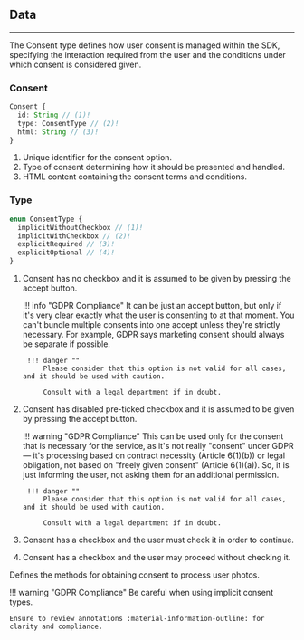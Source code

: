 ## Data

---

The Consent type defines how user consent is managed within the SDK, specifying the interaction required from the user and the conditions under which consent is considered given.

### Consent

```typescript
Consent {
  id: String // (1)!
  type: ConsentType // (2)!
  html: String // (3)!
}

```

1. Unique identifier for the consent option.
2. Type of consent determining how it should be presented and handled.
3. HTML content containing the consent terms and conditions.

### Type

```typescript
enum ConsentType {
  implicitWithoutCheckbox // (1)!
  implicitWithCheckbox // (2)!
  explicitRequired // (3)!
  explicitOptional // (4)!
}
```

1. Consent has no checkbox and it is assumed to be given by pressing the accept button. 

    !!! info "GDPR Compliance"
        It can be just an accept button, but only if it's very clear exactly what the user is consenting to at that moment. You can't bundle multiple consents into one accept unless they're strictly necessary. For example, GDPR says marketing consent should always be separate if possible.
        
        !!! danger "" 
            Please consider that this option is not valid for all cases, and it should be used with caution. 
            
            Consult with a legal department if in doubt.

2. Consent has disabled pre-ticked checkbox and it is assumed to be given by pressing the accept button. 

    !!! warning "GDPR Compliance"
        This can be used only for the consent that is necessary for the service, as it's not really "consent" under GDPR — it's processing based on contract necessity (Article 6(1)(b)) or legal obligation, not based on "freely given consent" (Article 6(1)(a)). So, it is just informing the user, not asking them for an additional permission.
        
        !!! danger "" 
            Please consider that this option is not valid for all cases, and it should be used with caution. 
            
            Consult with a legal department if in doubt.

3. Consent has a checkbox and the user must check it in order to continue.
4. Consent has a checkbox and the user may proceed without checking it.

Defines the methods for obtaining consent to process user photos.

!!! warning "GDPR Compliance"
    Be careful when using implicit consent types. 
    
    Ensure to review annotations :material-information-outline: for clarity and compliance.